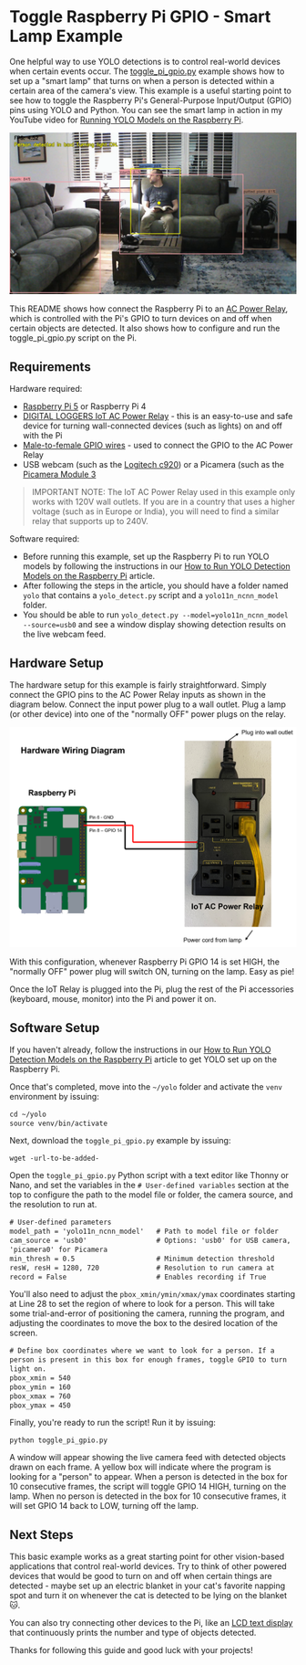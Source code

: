 # Toggle Raspberry Pi GPIO - Smart Lamp Example
One helpful way to use YOLO detections is to control real-world devices when certain events occur. The [toggle_pi_gpio.py](toggle_pi_gpio.py) example shows how to set up a "smart lamp" that turns on when a person is detected within a certain area of the camera's view. This example is a useful starting point to see how to toggle the Raspberry Pi's General-Purpose Input/Output (GPIO) pins using YOLO and Python. You can see the smart lamp in action in my YouTube video for [Running YOLO Models on the Raspberry Pi](google.com).

<p align="center">
  <img src="../../doc/smart-lamp-example.png">
</p>

This README shows how connect the Raspberry Pi to an [AC Power Relay](https://amzn.to/3WJASk8), which is controlled with the Pi's GPIO to turn devices on and off when certain objects are detected. It also shows how to configure and run the toggle_pi_gpio.py script on the Pi.

## Requirements

Hardware required:
* [Raspberry Pi 5](https://amzn.to/3Qo4wrX) or Raspberry Pi 4
* [DIGITAL LOGGERS IoT AC Power Relay](https://amzn.to/3WJASk8) - this is an easy-to-use and safe device for turning wall-connected devices (such as lights) on and off with the Pi
* [Male-to-female GPIO wires](https://amzn.to/3WNFqpP) - used to connect the GPIO to the AC Power Relay
* USB webcam (such as the [Logitech c920](https://amzn.to/40Q6PK7)) or a Picamera (such as the [Picamera Module 3](https://amzn.to/3PXfggn)

> IMPORTANT NOTE: The IoT AC Power Relay used in this example only works with 120V wall outlets. If you are in a country that uses a higher voltage (such as in Europe or India), you will need to find a similar relay that supports up to 240V.

Software required:
* Before running this example, set up the Raspberry Pi to run YOLO models by following the instructions in our [How to Run YOLO Detection Models on the Raspberry Pi](https://www.ejtech.io/learn/yolo-on-raspberry-pi) article.
* After following the steps in the article, you should have a folder named `yolo` that contains a `yolo_detect.py` script and a `yolo11n_ncnn_model` folder.
* You should be able to run `yolo_detect.py --model=yolo11n_ncnn_model --source=usb0` and see a window display showing detection results on the live webcam feed.

## Hardware Setup
The hardware setup for this example is fairly straightforward. Simply connect the GPIO pins to the AC Power Relay inputs as shown in the diagram below. Connect the input power plug to a wall outlet. Plug a lamp (or other device) into one of the "normally OFF" power plugs on the relay.

<p align="center">
  <img src="../../doc/smart-lamp-diagram.png">
</p>

With this configuration, whenever Raspberry Pi GPIO 14 is set HIGH, the "normally OFF" power plug will switch ON, turning on the lamp. Easy as pie!

Once the IoT Relay is plugged into the Pi, plug the rest of the Pi accessories (keyboard, mouse, monitor) into the Pi and power it on.

## Software Setup
If you haven't already, follow the instructions in our [How to Run YOLO Detection Models on the Raspberry Pi](https://www.ejtech.io/learn/yolo-on-raspberry-pi) article to get YOLO set up on the Raspberry Pi.

Once that's completed, move into the `~/yolo` folder and activate the `venv` environment by issuing: 
```
cd ~/yolo
source venv/bin/activate
```

Next, download the `toggle_pi_gpio.py` example by issuing:
```
wget -url-to-be-added-
```

Open the `toggle_pi_gpio.py` Python script with a text editor like Thonny or Nano, and set the variables in the `# User-defined variables` section at the top to configure the path to the model file or folder, the camera source, and the resolution to run at.

```
# User-defined parameters
model_path = 'yolo11n_ncnn_model'	# Path to model file or folder
cam_source = 'usb0' 				# Options: 'usb0' for USB camera, 'picamera0' for Picamera
min_thresh = 0.5 					# Minimum detection threshold
resW, resH = 1280, 720				# Resolution to run camera at
record = False						# Enables recording if True
```

You'll also need to adjust the `pbox_xmin/ymin/xmax/ymax` coordinates starting at Line 28 to set the region of where to look for a person. This will take some trial-and-error of positioning the camera, running the program, and adjusting the coordinates to move the box to the desired location of the screen.

```
# Define box coordinates where we want to look for a person. If a person is present in this box for enough frames, toggle GPIO to turn light on.
pbox_xmin = 540
pbox_ymin = 160
pbox_xmax = 760
pbox_ymax = 450
```

Finally, you're ready to run the script! Run it by issuing:

```
python toggle_pi_gpio.py
```

A window will appear showing the live camera feed with detected objects drawn on each frame. A yellow box will indicate where the program is looking for a "person" to appear. When a person is detected in the box for 10 consecutive frames, the script will toggle GPIO 14 HIGH, turning on the lamp. When no person is detected in the box for 10 consecutive frames, it will set GPIO 14 back to LOW, turning off the lamp.

## Next Steps
This basic example works as a great starting point for other vision-based applications that control real-world devices. Try to think of other powered devices that would be good to turn on and off when certain things are detected - maybe set up an electric blanket in your cat's favorite napping spot and turn it on whenever the cat is detected to be lying on the blanket 🐱.

You can also try connecting other devices to the Pi, like an [LCD text display](https://learn.adafruit.com/drive-a-16x2-lcd-directly-with-a-raspberry-pi) that continuously prints the number and type of objects detected.

Thanks for following this guide and good luck with your projects!
